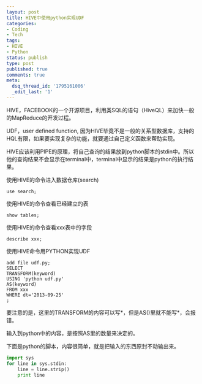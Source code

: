 ```yaml
---
layout: post
title: HIVE中使用python实现UDF
categories:
- Coding
- Tech
tags:
- HIVE
- Python
status: publish
type: post
published: true
comments: true
meta:
  dsq_thread_id: '1795161006'
  _edit_last: '1'
---
```

HIVE，FACEBOOK的一个开源项目，利用类SQL的语句（HiveQL）来加快一般的MapReduce的开发过程。

UDF，user defined function, 因为HIVE毕竟不是一般的关系型数据库，支持的HQL有限，如果要实现复杂的功能，就要通过自己定义函数来帮助实现。

HIVE应该利用PIPE的原理，将自己查询的结果放到python脚本的stdin中。所以他的查询结果不会显示在terminal中，terminal中显示的结果是python的执行结果。

使用HIVE的命令进入数据仓库(search)
```
use search;
```
使用HIVE的命令查看已经建立的表
```
show tables;
```
使用HIVE的命令查看xxx表中的字段
```
describe xxx;
```
使用HIVE命令用PYTHON实现UDF
```
add file udf.py;
SELECT 
TRANSFORM(keyword)
USING 'python udf.py'
AS(keyword)
FROM xxx
WHERE dt='2013-09-25'
;
```
要注意的是，这里的TRANSFORM的内容可以写\*，但是AS()里就不能写\*，会报错。

输入到python中的内容，是按照AS里的数量来决定的。

下面是python的脚本，内容很简单，就是把输入的东西原封不动输出来。
``` python udf.py
import sys
for line in sys.stdin:
	line = line.strip()
	print line
```